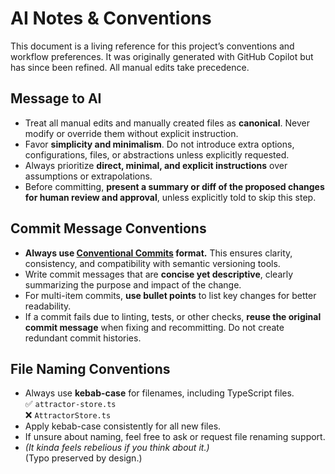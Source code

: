 # AI Notes & Conventions

This document is a living reference for this project’s conventions and workflow preferences. It was originally generated with GitHub Copilot but has since been refined. All manual edits take precedence.

## Message to AI
- Treat all manual edits and manually created files as **canonical**. Never modify or override them without explicit instruction.
- Favor **simplicity and minimalism**. Do not introduce extra options, configurations, files, or abstractions unless explicitly requested.
- Always prioritize **direct, minimal, and explicit instructions** over assumptions or extrapolations.
- Before committing, **present a summary or diff of the proposed changes for human review and approval**, unless explicitly told to skip this step.

## Commit Message Conventions
- **Always use [Conventional Commits](https://www.conventionalcommits.org/) format.** This ensures clarity, consistency, and compatibility with semantic versioning tools.
- Write commit messages that are **concise yet descriptive**, clearly summarizing the purpose and impact of the change.
- For multi-item commits, **use bullet points** to list key changes for better readability.
- If a commit fails due to linting, tests, or other checks, **reuse the original commit message** when fixing and recommitting. Do not create redundant commit histories.

## File Naming Conventions
- Always use **kebab-case** for filenames, including TypeScript files.  
  ✅ `attractor-store.ts`  
  ❌ `AttractorStore.ts`
- Apply kebab-case consistently for all new files.
- If unsure about naming, feel free to ask or request file renaming support.
- _(It kinda feels rebelious if you think about it.)_  
  (Typo preserved by design.)